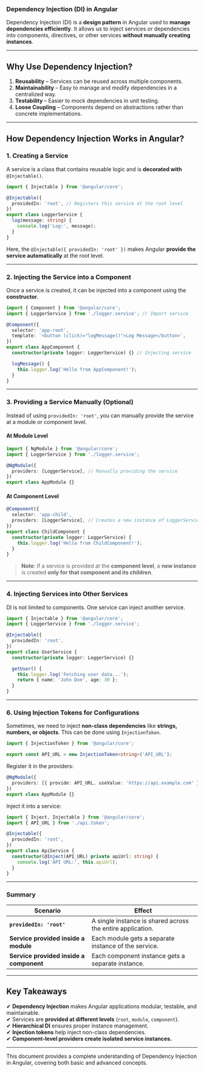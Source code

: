 ### **Dependency Injection (DI) in Angular**
Dependency Injection (DI) is a **design pattern** in Angular used to **manage dependencies efficiently**. It allows us to inject services or dependencies into components, directives, or other services **without manually creating instances**.

---

## **Why Use Dependency Injection?**
1. **Reusability** – Services can be reused across multiple components.
2. **Maintainability** – Easy to manage and modify dependencies in a centralized way.
3. **Testability** – Easier to mock dependencies in unit testing.
4. **Loose Coupling** – Components depend on abstractions rather than concrete implementations.

---

## **How Dependency Injection Works in Angular?**
### **1. Creating a Service**
A service is a class that contains reusable logic and is **decorated with** `@Injectable()`.  

```typescript
import { Injectable } from '@angular/core';

@Injectable({
  providedIn: 'root', // Registers this service at the root level
})
export class LoggerService {
  log(message: string) {
    console.log('Log:', message);
  }
}
```
Here, the `@Injectable({ providedIn: 'root' })` makes Angular **provide the service automatically** at the root level.

---

### **2. Injecting the Service into a Component**
Once a service is created, it can be injected into a component using the **constructor**.

```typescript
import { Component } from '@angular/core';
import { LoggerService } from './logger.service'; // Import service

@Component({
  selector: 'app-root',
  template: `<button (click)="logMessage()">Log Message</button>`,
})
export class AppComponent {
  constructor(private logger: LoggerService) {} // Injecting service

  logMessage() {
    this.logger.log('Hello from AppComponent!');
  }
}
```

---

### **3. Providing a Service Manually (Optional)**
Instead of using `providedIn: 'root'`, you can manually provide the service at a module or component level.

#### **At Module Level**
```typescript
import { NgModule } from '@angular/core';
import { LoggerService } from './logger.service';

@NgModule({
  providers: [LoggerService], // Manually providing the service
})
export class AppModule {}
```

#### **At Component Level**
```typescript
@Component({
  selector: 'app-child',
  providers: [LoggerService], // Creates a new instance of LoggerService
})
export class ChildComponent {
  constructor(private logger: LoggerService) {
    this.logger.log('Hello from ChildComponent!');
  }
}
```
> **Note**: If a service is provided at the **component level**, a **new instance** is created **only for that component and its children**.

---

### **4. Injecting Services into Other Services**
DI is not limited to components. One service can inject another service.

```typescript
import { Injectable } from '@angular/core';
import { LoggerService } from './logger.service';

@Injectable({
  providedIn: 'root',
})
export class UserService {
  constructor(private logger: LoggerService) {}

  getUser() {
    this.logger.log('Fetching user data...');
    return { name: 'John Doe', age: 30 };
  }
}
```
---

### **6. Using Injection Tokens for Configurations**
Sometimes, we need to inject **non-class dependencies** like **strings, numbers, or objects**. This can be done using `InjectionToken`.

```typescript
import { InjectionToken } from '@angular/core';

export const API_URL = new InjectionToken<string>('API_URL');
```

Register it in the providers:
```typescript
@NgModule({
  providers: [{ provide: API_URL, useValue: 'https://api.example.com' }],
})
export class AppModule {}
```

Inject it into a service:
```typescript
import { Inject, Injectable } from '@angular/core';
import { API_URL } from './api.token';

@Injectable({
  providedIn: 'root',
})
export class ApiService {
  constructor(@Inject(API_URL) private apiUrl: string) {
    console.log('API URL:', this.apiUrl);
  }
}
```

---

### **Summary**
| **Scenario**                | **Effect** |
|-----------------------------|-----------|
| **`providedIn: 'root'`**    | A single instance is shared across the entire application. |
| **Service provided inside a module** | Each module gets a separate instance of the service. |
| **Service provided inside a component** | Each component instance gets a separate instance. |


---

## **Key Takeaways**
✔ **Dependency Injection** makes Angular applications modular, testable, and maintainable.  
✔ Services are **provided at different levels** (`root`, `module`, `component`).  
✔ **Hierarchical DI** ensures proper instance management.  
✔ **Injection tokens** help inject non-class dependencies.  
✔ **Component-level providers create isolated service instances.**  

---

This document provides a complete understanding of Dependency Injection in Angular, covering both basic and advanced concepts.

